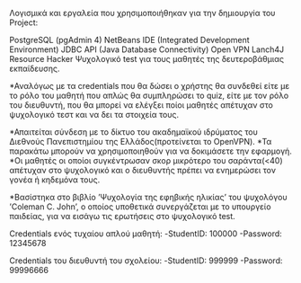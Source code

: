 Λογισμικά και εργαλεία που χρησιμοποιήθηκαν για την δημιουργiα του Project:

PostgreSQL (pgAdmin 4)
NetBeans IDE (Integrated Development Environment)
JDBC API (Java Database Connectivity)
Open VPN
Lanch4J
Resource Hacker
Ψυχολογικό test για τους μαθητές της δευτεροβάθμιας εκπαίδευσης.

*Αναλόγως με τα credentials που θα δώσει ο χρήστης θα συνδεθεί είτε με το ρόλο του μαθητή που απλώς θα συμπληρώσει το quiz, είτε με τον ρόλο του διευθυντή, που θα μπορεί να ελέγξει ποίοι μαθητές απέτυχαν στο ψυχολογικό τεστ και να δει τα στοιχεία τους.

*Απαιτείται σύνδεση με το δίκτυο του ακαδημαϊκού ιδρύματος του Διεθνούς Πανεπιστημίου της Ελλάδος(προτείνεται το OpenVPN). *Τα παρακάτω μπορούν να χρησιμοποιηθούν για να δοκιμάσετε την εφαρμογή. *Οι μαθητές οι οποίοι συγκέντρωσαν σκορ μικρότερο του σαράντα(<40) απέτυχαν στο ψυχολογικό και o διευθυντής πρέπει να ενημερώσει τον γονέα ή κηδεμόνα τους.

*Βασίστηκα στο βιβλίο ’Ψυχολογία της εφηβικής ηλικίας’ του ψυχολόγου ’Coleman C. John’, ο οποίος υποθετικά συνεργάζεται με το υπουργείο παιδείας, για να εισάγω τις ερωτήσεις στο ψυχολογικό test.

Credentials ενός τυχαίου απλού μαθητή: -StudentID: 100000 -Password: 12345678

Credentials του διευθυντή του σχολείου: -StudentID: 999999 -Password: 99996666
